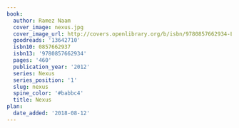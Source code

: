 ```yaml
---
book:
  author: Ramez Naam
  cover_image: nexus.jpg
  cover_image_url: http://covers.openlibrary.org/b/isbn/9780857662934-L.jpg
  goodreads: '13642710'
  isbn10: 0857662937
  isbn13: '9780857662934'
  pages: '460'
  publication_year: '2012'
  series: Nexus
  series_position: '1'
  slug: nexus
  spine_color: '#babbc4'
  title: Nexus
plan:
  date_added: '2018-08-12'
---
```

